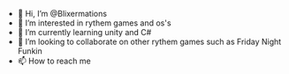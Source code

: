 - 👋 Hi, I’m @Blixermations
- 👀 I’m interested in rythem games and os's
- 🌱 I’m currently learning unity and C#
- 💞️ I’m looking to collaborate on other rythem games such as Friday Night Funkin
- 📫 How to reach me

<!---
Blixermations/Blixermations is a ✨ special ✨ repository because its `README.md` (this file) appears on your GitHub profile.
You can click the Preview link to take a look at your changes.
--->
